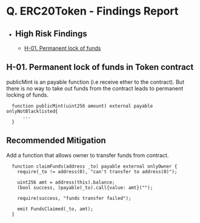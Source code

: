 # Q. ERC20Token - Findings Report

- ## High Risk Findings
    - [H-01. Permanent lock of funds](#H-01)

## <a id='H-01'></a>H-01. Permanent lock of funds in Token contract

publicMint is an payable function (i.e receive ether to the contract). But there is no way to take out funds from the contract leads to permanent locking of funds.

```solidity
  function publicMint(uint256 amount) external payable onlyNotBlacklisted{
      ...
  }
```

## Recommended Mitigation

Add a function that allows owner to transfer funds from contract.

```solidity
  function claimFunds(address _to) payable external onlyOwner {
    require(_to != address(0), "can't transfer to address(0)");

    uint256 amt = address(this).balance;
    (bool success, )payable(_to).call{value: amt}("");

    require(success, "funds transfer failed");

    emit FundsClaimed(_to, amt);
  }
```

